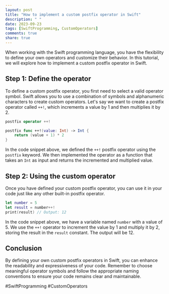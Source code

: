 ```yaml
---
layout: post
title: "How to implement a custom postfix operator in Swift"
description: " "
date: 2023-09-23
tags: [SwiftProgramming, CustomOperators]
comments: true
share: true
---
```


When working with the Swift programming language, you have the flexibility to define your own operators and customize their behavior. In this tutorial, we will explore how to implement a custom postfix operator in Swift.

## Step 1: Define the operator

To define a custom postfix operator, you first need to select a valid operator symbol. Swift allows you to use a combination of symbols and alphanumeric characters to create custom operators. Let's say we want to create a postfix operator called `++!`, which increments a value by 1 and then multiplies it by 2.

```swift
postfix operator ++!

postfix func ++!(value: Int) -> Int {
    return (value + 1) * 2
}
```

In the code snippet above, we defined the `++!` postfix operator using the `postfix` keyword. We then implemented the operator as a function that takes an `Int` as input and returns the incremented and multiplied value. 

## Step 2: Using the custom operator

Once you have defined your custom postfix operator, you can use it in your code just like any other built-in postfix operator. 

```swift
let number = 5
let result = number++!
print(result) // Output: 12
```

In the code snippet above, we have a variable named `number` with a value of 5. We use the `++!` operator to increment the value by 1 and multiply it by 2, storing the result in the `result` constant. The output will be 12.

## Conclusion

By defining your own custom postfix operators in Swift, you can enhance the readability and expressiveness of your code. Remember to choose meaningful operator symbols and follow the appropriate naming conventions to ensure your code remains clear and maintainable.

#SwiftProgramming #CustomOperators